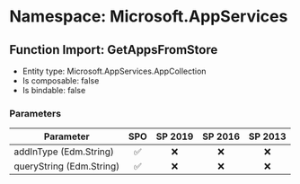 # Namespace: Microsoft.AppServices

## Function Import: GetAppsFromStore

- Entity type: Microsoft.AppServices.AppCollection
- Is composable: false
- Is bindable: false

### Parameters

Parameter | SPO | SP 2019 | SP 2016 | SP 2013
----------|:---:|:-------:|:-------:|:-------:
addInType (Edm.String) | ✅ | ❌ | ❌ | ❌
queryString (Edm.String) | ✅ | ❌ | ❌ | ❌